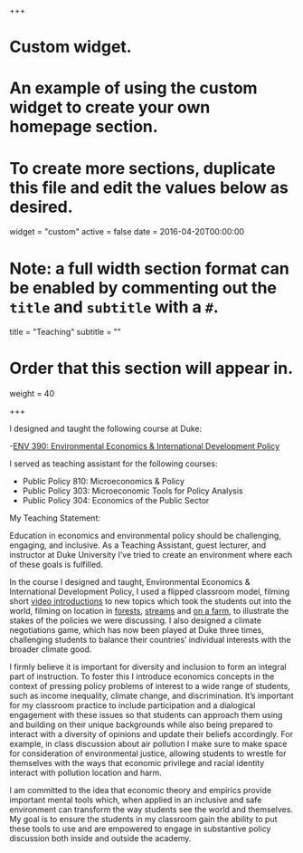 +++
# Custom widget.
# An example of using the custom widget to create your own homepage section.
# To create more sections, duplicate this file and edit the values below as desired.
widget = "custom"
active = false
date = 2016-04-20T00:00:00

# Note: a full width section format can be enabled by commenting out the `title` and `subtitle` with a `#`.
title = "Teaching"
subtitle = ""

# Order that this section will appear in.
weight = 40

+++

I designed and taught the following course at Duke:

-[ENV 390: Environmental Economics & International Development Policy](https://sakai.duke.edu/portal/site/da075dc6-3704-47fa-b8d9-924b00d84ba7) 

I served as teaching assistant for the following courses:

- Public Policy 810: Microeconomics & Policy
- Public Policy 303: Microeconomic Tools for Policy Analysis
- Public Policy 304: Economics of the Public Sector

My Teaching Statement:

Education in economics and environmental policy should be challenging, engaging, and inclusive. As a Teaching Assistant, guest lecturer, and instructor at Duke University I’ve tried to create an environment where each of these goals is fulfilled.

In the course I designed and taught, Environmental Economics & International Development Policy, I used a flipped classroom model, filming short [video introductions](https://warpwire.duke.edu/w/JwEFAA/) to new topics which took the students out into the world, filming on location in [forests](https://warpwire.duke.edu/w/2ysFAA/), [streams](https://warpwire.duke.edu/w/cXQFAA/) and [on a farm](https://warpwire.duke.edu/w/Xz8FAA/), to illustrate the stakes of the policies we were discussing. I also designed a climate negotiations game, which has now been played at Duke three times, challenging students to balance their countries’ individual interests with the broader climate good.

I firmly believe it is important for diversity and inclusion to form an integral part of instruction. To foster this I introduce economics concepts in the context of pressing policy problems of interest to a wide range of students, such as income inequality, climate change, and discrimination. It’s important for my classroom practice to include participation and a dialogical engagement with these issues so that students can approach them using and building on their unique backgrounds while also being prepared to interact with a diversity of opinions and update their beliefs accordingly. For example, in class discussion about air pollution I make sure to make space for consideration of environmental justice, allowing students to wrestle for themselves with the ways that economic privilege and racial identity interact with pollution location and harm.

I am committed to the idea that economic theory and empirics provide important mental tools which, when applied in an inclusive and safe environment can transform the way students see the world and themselves. My goal is to ensure the students in my classroom gain the ability to put these tools to use and are empowered to engage in substantive policy discussion both inside and outside the academy.


